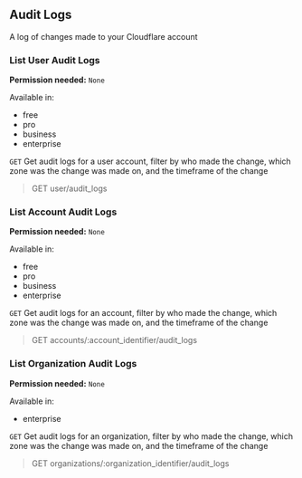 ## Audit Logs

A log of changes made to your Cloudflare account

### List User Audit Logs

**Permission needed:** `None`

Available in:

* free
* pro
* business
* enterprise

`GET` Get audit logs for a user account, filter by who made the change, which zone was the change was made on, and the timeframe of the change

> GET user/audit_logs


### List Account Audit Logs

**Permission needed:** `None`

Available in:

* free
* pro
* business
* enterprise

`GET` Get audit logs for an account, filter by who made the change, which zone was the change was made on, and the timeframe of the change

> GET accounts/:account_identifier/audit_logs


### List Organization Audit Logs

**Permission needed:** `None`

Available in:

* enterprise

`GET` Get audit logs for an organization, filter by who made the change, which zone was the change was made on, and the timeframe of the change

> GET organizations/:organization_identifier/audit_logs

